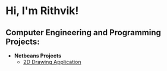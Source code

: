 <h1>Hi, I'm Rithvik! </h1>

<h2>Computer Engineering and Programming Projects:</h2>

- <b>Netbeans Projects</b>
  - [2D Drawing Application](https://github.com/rshetty26/2DDrawingApplication)
